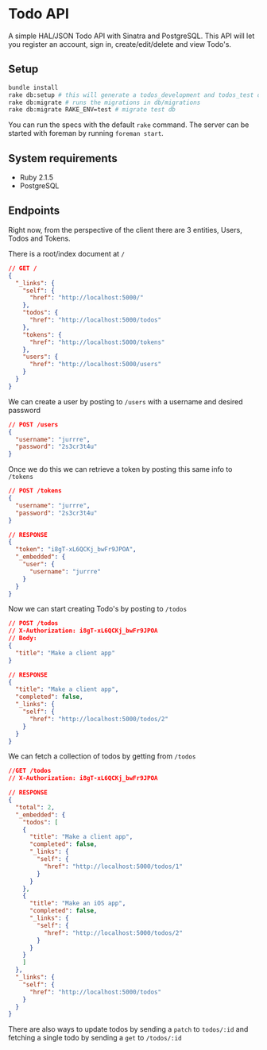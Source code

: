 # Todo API

A simple HAL/JSON Todo API with Sinatra and PostgreSQL.
This API will let you register an account, sign in, create/edit/delete and view Todo's.

## Setup

```bash
bundle install
rake db:setup # this will generate a todos_development and todos_test db
rake db:migrate # runs the migrations in db/migrations
rake db:migrate RAKE_ENV=test # migrate test db
```

You can run the specs with the default `rake` command.
The server can be started with foreman by running `foreman start`.

## System requirements
- Ruby 2.1.5
- PostgreSQL

## Endpoints
Right now, from the perspective of the client there are 3 entities, Users, Todos and Tokens.

There is a root/index document at `/`
```json
// GET /
{
  "_links": {
    "self": {
      "href": "http://localhost:5000/"
    },
    "todos": {
      "href": "http://localhost:5000/todos"
    },
    "tokens": {
      "href": "http://localhost:5000/tokens"
    },
    "users": {
      "href": "http://localhost:5000/users"
    }
  }
}
```

We can create a user by posting to `/users` with a username and desired password
```json
// POST /users
{
  "username": "jurrre",
  "password": "2s3cr3t4u"
}
```

Once we do this we can retrieve a token by posting this same info to `/tokens`
```json
// POST /tokens
{
  "username": "jurrre",
  "password": "2s3cr3t4u"
}

// RESPONSE
{
  "token": "i8gT-xL6QCKj_bwFr9JPOA",
  "_embedded": {
    "user": {
      "username": "jurrre"
    }
  }
}
```

Now we can start creating Todo's by posting to `/todos`
```json
// POST /todos
// X-Authorization: i8gT-xL6QCKj_bwFr9JPOA
// Body:
{
  "title": "Make a client app"
}

// RESPONSE
{
  "title": "Make a client app",
  "completed": false,
  "_links": {
    "self": {
      "href": "http://localhost:5000/todos/2"
    }
  }
}
```

We can fetch a collection of todos by getting from `/todos`
```json
//GET /todos
// X-Authorization: i8gT-xL6QCKj_bwFr9JPOA

// RESPONSE
{
  "total": 2,
  "_embedded": {
    "todos": [
    {
      "title": "Make a client app",
      "completed": false,
      "_links": {
        "self": {
          "href": "http://localhost:5000/todos/1"
        }
      }
    },
    {
      "title": "Make an iOS app",
      "completed": false,
      "_links": {
        "self": {
          "href": "http://localhost:5000/todos/2"
        }
      }
    }
    ]
  },
  "_links": {
    "self": {
      "href": "http://localhost:5000/todos"
    }
  }
}
```

There are also ways to update todos by sending a `patch` to `todos/:id` and fetching a single todo by sending a `get` to `/todos/:id`
